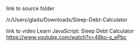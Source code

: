 
link to source folder

/c/Users/glads/Downloads/Sleep-Debt-Calculator


link to video
Learn JavaScript: Sleep Debt Calculator
https://www.youtube.com/watch?v=48ko-s_ePbc


